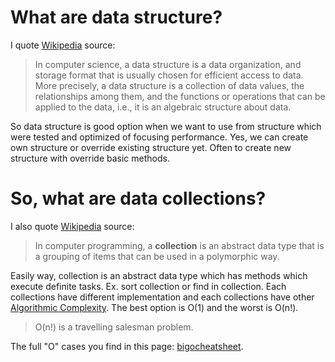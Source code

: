 # What are data structure?
I quote [Wikipedia](https://en.wikipedia.org/wiki/Data_structure) source:

> In computer science, a data structure is a data organization, and storage format that is usually chosen for efficient access to data. More precisely, a data structure is a collection of data values, the relationships among them, and the functions or operations that can be applied to the data, i.e., it is an algebraic structure about data.

So data structure is good option when we want to use from structure which were tested and optimized of focusing performance. Yes, we can create own structure or override existing structure yet. Often to create new structure with override basic methods.

# So, what are data collections?
I also quote [Wikipedia](https://en.wikipedia.org/wiki/Collection_(abstract_data_type)) source:

>In computer programming, a **collection** is an abstract data type that is a grouping of items that can be used in a polymorphic way.

Easily way, collection is an abstract data type which has methods which execute definite tasks. Ex. sort collection or find in collection.
Each collections have different implementation and each collections have other [Algorithmic Complexity](https://viterbi-web.usc.edu/~adamchik/15-121/lectures/Algorithmic%20Complexity/complexity.html). The best option is O(1) and the worst is O(n!).

> O(n!) is a travelling salesman problem.

The full "O" cases you find in this page: [bigocheatsheet](https://www.bigocheatsheet.com/).


